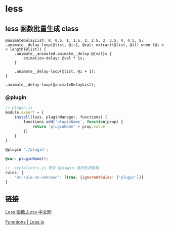 # less

## less 函数批量生成 class

```less
@animateDelayList: 0, 0.5, 1, 1.5, 2, 2.5, 3, 3.5, 4, 4.5, 5;
.animate__delay-loop(@list, @i:1, @val: extract(@list, @i)) when (@i =< length(@list)) {
	.animate__animated.animate__delay-@{val}s {
		animation-delay: @val * 1s;
	}

	.animate__delay-loop(@list, @i + 1);
}

.animate__delay-loop(@animateDelayList);
```

### @plugin

```jsx
// plugin.js
module.export = {
	install(less, pluginManager, functions) {
		functions.add('pluginName', function(prop) {
			return 'pluginName' + prop.value
		})
	}
}
```

```jsx
@plugin './plugin';

@var: pluginName();
```

```jsx
// .stylelintrc.js 修复 @plugin 语法检测报错
rules: {
	'at-rule-no-unknown': [true, {ignoreAtRules: ['plugin']}]
}
```

## 链接

[Less 函数_Less 中文网](https://lesscss.com.cn/functions/#string-functions)

[Functions | Less.js](https://lesscss.org/functions/#math-functions-ceil)